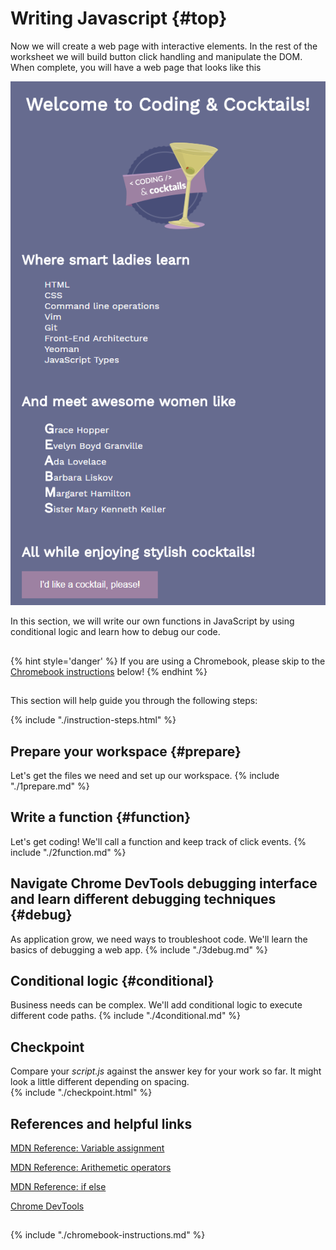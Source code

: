 # Writing Javascript {#top}
Now we will create a web page with interactive elements. In the rest of the worksheet we will build button click handling and manipulate the DOM. When complete, you will have a web page that looks like this

![](images/goal.png)

In this section, we will write our own functions in JavaScript by using conditional logic and learn how to debug our code. 

<!-- trick markdown to give me a little space between these two sections of text -->
## 
{% hint style='danger' %}
If you are using a Chromebook, please skip to the [Chromebook instructions](#chromebook-instructions) below!
{% endhint %}

<!-- trick markdown to give me a little space between these two sections of text -->
## 
This section will help guide you through the following steps:

{% include "./instruction-steps.html" %}


## Prepare your workspace {#prepare} <span class="navigate-top"><a href="#top" title="Take me to the top of page"><i class="fa fa-chevron-circle-up" aria-hidden="true"></i></a></span>
Let's get the files we need and set up our workspace.
{% include "./1prepare.md" %}

## Write a function {#function} <span class="navigate-top"><a href="#top" title="Take me to the top of page"><i class="fa fa-chevron-circle-up" aria-hidden="true"></i></a></span>
Let's get coding! We'll call a function and keep track of click events.
{% include "./2function.md" %}

## Navigate Chrome DevTools debugging interface and learn different debugging techniques {#debug} <span class="navigate-top"><a href="#top" title="Take me to the top of page"><i class="fa fa-chevron-circle-up" aria-hidden="true"></i></a></span>
As application grow, we need ways to troubleshoot code. We'll learn the basics of debugging a web app.
{% include "./3debug.md" %}

## Conditional logic {#conditional} <span class="navigate-top"><a href="#top" title="Take me to the top of page"><i class="fa fa-chevron-circle-up" aria-hidden="true"></i></a></span>
Business needs can be complex. We'll add conditional logic to execute different code paths.
{% include "./4conditional.md" %}

<!-- trick markdown to give me a little space between these two sections of text -->
## 

## Checkpoint <span class="navigate-top"><a href="#top" title="Take me to the top of page"><i class="fa fa-chevron-circle-up" aria-hidden="true"></i></a></span>
Compare your _script.js_ against the answer key for your work so far. It might look a little different depending on spacing.  
{% include "./checkpoint.html" %}


<!-- trick markdown to give me a little space between these two sections of text -->
## 
## References and helpful links <span class="navigate-top"><a href="#top" title="Take me to the top of page"><i class="fa fa-chevron-circle-up" aria-hidden="true"></i></a></span>
[MDN Reference: Variable assignment](https://developer.mozilla.org/en-US/docs/Web/JavaScript/Reference/Operators/Assignment_Operators)

[MDN Reference: Arithemetic operators](https://developer.mozilla.org/en-US/docs/Web/JavaScript/Guide/Expressions_and_Operators#Arithmetic)

[MDN Reference: if else](https://developer.mozilla.org/en-US/docs/Web/JavaScript/Reference/Statements/if...else)

[Chrome DevTools](https://developers.google.com/web/tools/chrome-devtools/)

<!-- trick markdown to give me a little space between these two sections of text -->
## 

<!--sec data-title="Chromebook instructions" data-id="section1" data-show=true data-collapse=true ces-->
{% include "./chromebook-instructions.md" %}
<!--endsec-->


